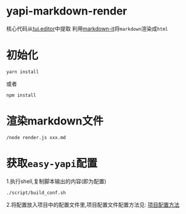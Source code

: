 # yapi-markdown-render

核心代码从[tui.editor](https://github.com/nhn/tui.editor)中提取
利用[markdown-it](https://github.com/markdown-it/markdown-it)将`markdown`渲染成`html`

# 初始化
```shell script
yarn install
```
或者
```shell script
npm install
```
# 渲染markdown文件

```shell script
/node render.js xxx.md
```

# 获取`easy-yapi`配置

1.执行shell,复制脚本输出的内容(即为配置)
```shell script
./script/build_conf.sh
```
2.将配置放入项目中的配置文件里,项目配置文件配置方法见: [项目配置方法](http://easyyapi.com/setting/local-file-config.html)
